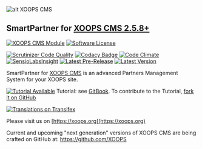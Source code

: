 ![alt XOOPS CMS](https://xoops.org/images/logoXoops4GithubRepository.png)
## SmartPartner for  [XOOPS CMS 2.5.8+](https://xoops.org)
[![XOOPS CMS Module](https://img.shields.io/badge/XOOPS%20CMS-Module-blue.svg)](https://xoops.org)
[![Software License](https://img.shields.io/badge/license-GPL-brightgreen.svg?style=flat)](http://www.gnu.org/licenses/gpl-2.0.html)

[![Scrutinizer Code Quality](https://img.shields.io/scrutinizer/g/mambax7/smartpartner.svg?style=flat)](https://scrutinizer-ci.com/g/XoopsModules25x/smartpartner/?branch=master)
[![Codacy Badge](https://api.codacy.com/project/badge/grade/2d27c0023ee54f0b9ba2b5d17a68b2a5)](https://www.codacy.com/app/mambax7/smartpartner)
[![Code Climate](https://img.shields.io/codeclimate/github/mambax7/smartpartner.svg?style=flat)](https://codeclimate.com/github/mambax7/smartpartner)
[![SensioLabsInsight](https://insight.sensiolabs.com/projects/626a39f7-d06e-47a6-8fc9-20bd04275bb1/mini.png)](https://insight.sensiolabs.com/projects/626a39f7-d06e-47a6-8fc9-20bd04275bb1)
[![Latest Pre-Release](https://img.shields.io/github/tag/XoopsModules25x/smartpartner.svg?style=flat)](https://github.com/XoopsModules25x/smartpartner/tags/)
[![Latest Version](https://img.shields.io/github/release/XoopsModules25x/smartpartner.svg?style=flat)](https://github.com/XoopsModules25x/smartpartner/releases/)
 
SmartPartner for [XOOPS CMS](https://xoops.org) is an advanced Partners Management System for your XOOPS site.
 
[![Tutorial Available](https://xoops.org/images/tutorial-available-blue.svg)](https://www.gitbook.com/book/xoops/xoops-smartpartner-module/) Tutorial: see [GitBook](https://www.gitbook.com/book/xoops/xoops-smartpartner-module/).
To contribute to the Tutorial, [fork it on GitHub](https://github.com/XoopsDocs/smartpartner-tutorial)
 
[![Translations on Transifex](https://xoops.org/images/translations-transifex-blue.svg)](https://www.transifex.com/xoops)
 
Please visit us on [https://xoops.org](https://xoops.org)

Current and upcoming "next generation" versions of XOOPS CMS are being crafted on GitHub at: https://github.com/XOOPS
 

